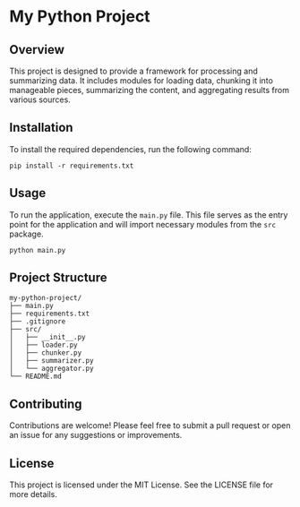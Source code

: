 # My Python Project

## Overview
This project is designed to provide a framework for processing and summarizing data. It includes modules for loading data, chunking it into manageable pieces, summarizing the content, and aggregating results from various sources.

## Installation
To install the required dependencies, run the following command:

```
pip install -r requirements.txt
```

## Usage
To run the application, execute the `main.py` file. This file serves as the entry point for the application and will import necessary modules from the `src` package.

```
python main.py
```

## Project Structure
```
my-python-project/
├── main.py
├── requirements.txt
├── .gitignore
├── src/
│   ├── __init__.py
│   ├── loader.py
│   ├── chunker.py
│   ├── summarizer.py
│   └── aggregator.py
└── README.md
```

## Contributing
Contributions are welcome! Please feel free to submit a pull request or open an issue for any suggestions or improvements.

## License
This project is licensed under the MIT License. See the LICENSE file for more details.